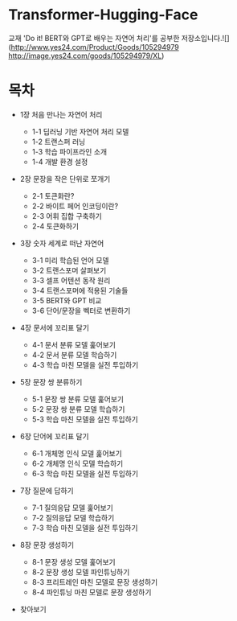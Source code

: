# Transformer-Hugging-Face
교재 'Do it! BERT와 GPT로 배우는 자연어 처리'를 공부한 저장소입니다.![](http://www.yes24.com/Product/Goods/105294979
http://image.yes24.com/goods/105294979/XL)





목차
=================

<!--ts-->
* 1장 처음 만나는 자연어 처리

  * 1-1 딥러닝 기반 자연어 처리 모델
  * 1-2 트랜스퍼 러닝
  * 1-3 학습 파이프라인 소개
  * 1-4 개발 환경 설정

* 2장 문장을 작은 단위로 쪼개기

  * 2-1 토큰화란?
  * 2-2 바이트 페어 인코딩이란?
  * 2-3 어휘 집합 구축하기
  * 2-4 토큰화하기

* 3장 숫자 세계로 떠난 자연어

  * 3-1 미리 학습된 언어 모델
  * 3-2 트랜스포머 살펴보기
  * 3-3 셀프 어텐션 동작 원리
  * 3-4 트랜스포머에 적용된 기술들
  * 3-5 BERT와 GPT 비교
  * 3-6 단어/문장을 벡터로 변환하기

* 4장 문서에 꼬리표 달기

  * 4-1 문서 분류 모델 훑어보기
  * 4-2 문서 분류 모델 학습하기
  * 4-3 학습 마친 모델을 실전 투입하기

* 5장 문장 쌍 분류하기

  * 5-1 문장 쌍 분류 모델 훑어보기
  * 5-2 문장 쌍 분류 모델 학습하기
  * 5-3 학습 마친 모델을 실전 투입하기

* 6장 단어에 꼬리표 달기

  * 6-1 개체명 인식 모델 훑어보기
  * 6-2 개체명 인식 모델 학습하기
  * 6-3 학습 마친 모델을 실전 투입하기

* 7장 질문에 답하기

  * 7-1 질의응답 모델 훑어보기
  * 7-2 질의응답 모델 학습하기
  * 7-3 학습 마친 모델을 실전 투입하기

* 8장 문장 생성하기

  * 8-1 문장 생성 모델 훑어보기
  * 8-2 문장 생성 모델 파인튜닝하기
  * 8-3 프리트레인 마친 모델로 문장 생성하기
  * 8-4 파인튜닝 마친 모델로 문장 생성하기
   
* 찾아보기
